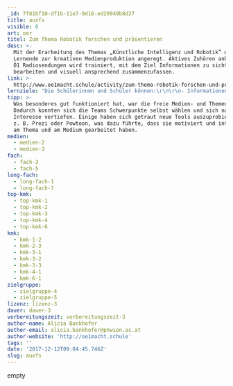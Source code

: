 ```yaml
---
_id: 7f81bf10-df1b-11e7-9d16-ed20949b8d27
title: auxfs
visible: 0
art: oer
titel: Zum Thema Robotik forschen und präsentieren
desc: >-
  Mit der Erarbeitung des Themas „Künstliche Intelligenz und Robotik” werden
  Lernende zur kreativen Medienproduktion angeregt. Aktives Zuhören anhand von
  Ö1 Radiosendungen wird trainiert, mit dem Ziel Informationen zu sichten,
  bearbeiten und visuell ansprechend zusammenzufassen.
link: >-
  http://www.oe1macht.schule/activity/zum-thema-robotik-forschen-und-praesentieren/
lernziele: "Die Schülerinnen und Schüler können:\r\n\r\n- Informationen aus unterschiedlichen Quellen prüfen, vergleichen, verbinden\r\n- Präsentationstechniken allein und im Team zielorientiert einsetzen\r\n- Informationen aus komplexen konventionell oder elektronisch gespeicherten Medien -\r\n- selektieren, analysieren und interpretieren"
tipp: >-
  Was besonderes gut funktioniert hat, war die freie Medien- und Themenwahl.
  Dadurch konnten sich die Teams Schwerpunkte selbst wählen und sich nach
  Interesse vertiefen. Einige haben sich getraut neue Tools auszuprobieren, wie
  z. B. Prezi oder Powtoon, was dazu führte, dass sie motiviert und interessiert
  am Thema und am Medium gearbeitet haben.
medien:
  - medien-2
  - medien-3
fach:
  - fach-3
  - fach-5
long-fach:
  - long-fach-1
  - long-fach-7
top-kmk:
  - top-kmk-1
  - top-kmk-2
  - top-kmk-3
  - top-kmk-4
  - top-kmk-6
kmk:
  - kmk-1-2
  - kmk-2-3
  - kmk-3-1
  - kmk-3-2
  - kmk-3-3
  - kmk-4-1
  - kmk-6-1
zielgruppe:
  - zielgruppe-4
  - zielgruppe-5
lizenz: lizenz-3
dauer: dauer-3
vorbereitungszeit: vorbereitungszeit-3
author-name: Alicia Bankhofer
author-email: alicia.bankhofer@phwien.ac.at
author-website: 'http://oe1macht.schule'
tags: ''
date: '2017-12-12T09:04:45.746Z'
slug: auxfs
---
```

empty
